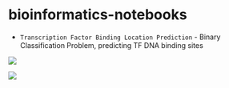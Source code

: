 # bioinformatics-notebooks
- <code>Transcription Factor Binding Location Prediction</code> - Binary Classification Problem, predicting TF DNA binding sites

![](https://img.shields.io/badge/<ipynb>-<WIP>-informational?style=flat&logo=appveyor&logoColor=white&color=2bbc8a)

![](https://camo.githubusercontent.com/d38e6cc39779250a2835bf8ed3a72d10dbe3b05fa6527baa3f6f1e8e8bd056bf/68747470733a2f2f696d672e736869656c64732e696f2f62616467652f436f64652d507974686f6e2d696e666f726d6174696f6e616c3f7374796c653d666c6174266c6f676f3d707974686f6e266c6f676f436f6c6f723d776869746526636f6c6f723d326262633861)

